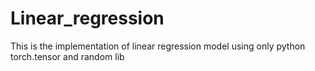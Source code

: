 # Linear_regression
This is the implementation of linear regression model using only python torch.tensor and random lib
